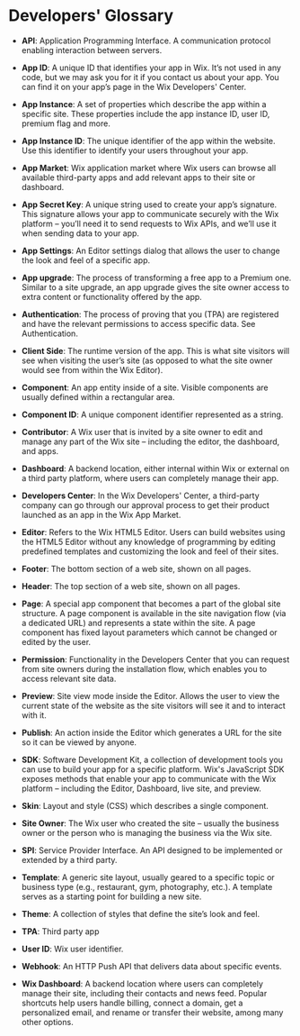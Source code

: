 # Developers' Glossary

- **API**: Application Programming Interface. A communication protocol enabling interaction between servers.

- **App ID**: A unique ID that identifies your app in Wix. It’s not used in any code, but we may ask you for it if you contact us about your app. You can find it on your app’s page in the Wix Developers' Center.

- **App Instance**: A set of properties which describe the app within a specific site. These properties include the app instance ID, user ID, premium flag and more.

- **App Instance ID**: The unique identifier of the app within the website. Use this identifier to identify your users throughout your app.

- **App Market**: Wix application market where Wix users can browse all available third-party apps and add relevant apps to their site or dashboard.

- **App Secret Key**: A unique string used to create your app’s signature. This signature allows your app to communicate securely with the Wix platform – you’ll need it to send requests to Wix APIs, and we’ll use it when sending data to your app.

- **App Settings**: An Editor settings dialog that allows the user to change the look and feel of a specific app.

- **App upgrade**: The process of transforming a free app to a Premium one. Similar to a site upgrade, an app upgrade gives the site owner access to extra content or functionality offered by the app.

- **Authentication**: The process of proving that you (TPA) are registered and have the relevant permissions to access specific data. See Authentication.

- **Client Side**: The runtime version of the app. This is what site visitors will see when visiting the user’s site (as opposed to what the site owner would see from within the Wix Editor).

- **Component**: An app entity inside of a site. Visible components are usually defined within a rectangular area.

- **Component ID**: A unique component identifier represented as a string.

- **Contributor**: A Wix user that is invited by a site owner to edit and manage any part of the Wix site – including the editor, the dashboard, and apps.

- **Dashboard**: A backend  location, either internal within Wix or external on a third party platform, where users can completely manage their app.

- **Developers Center**: In the Wix Developers' Center, a third-party company can go through our approval process to get their product launched as an app in the Wix App Market.

- **Editor**: Refers to the Wix HTML5 Editor. Users can build websites using the HTML5 Editor without any knowledge of programming by editing predefined templates and customizing the look and feel of their sites.

- **Footer**: The bottom section of a web site, shown on all pages.

- **Header**: The top section of a web site, shown on all pages.

- **Page**: A special app component that becomes a part of the global site structure. A page component is available in the site navigation flow (via a dedicated URL) and represents a state within the site. A page component has fixed layout parameters which cannot be changed or edited by the user.

- **Permission**: Functionality in the Developers Center that you can request from site owners during the installation flow, which enables you to access relevant site data.

- **Preview**: Site view mode inside the Editor. Allows the user to view the current state of the website as the site visitors will see it and to interact with it.

- **Publish**: An action inside the Editor which generates a URL for the site so it can be viewed by anyone.

- **SDK**: Software Development Kit, a collection of development tools you can use to build your app for a specific platform. Wix's JavaScript SDK exposes methods that enable your app to communicate with the Wix platform – including the Editor, Dashboard, live site, and preview.

- **Skin**: Layout and style (CSS) which describes a single component.

- **Site Owner**: The Wix user who created the site – usually the business owner or the person who is managing the business via the Wix site.

- **SPI**: Service Provider Interface. An API designed to be implemented or extended by a third party.

- **Template**: A generic site layout, usually geared to a specific topic or business type (e.g., restaurant, gym, photography, etc.). A template serves as a starting point for building a new site.

- **Theme**: A collection of styles that define the site’s look and feel.

- **TPA**: Third party app

- **User ID**: Wix user identifier.

- **Webhook**: An HTTP Push API that delivers data about specific events.

- **Wix Dashboard**: A backend location where users can completely manage their site, including their contacts and news feed. Popular shortcuts help users handle billing, connect a domain, get a personalized email, and rename or transfer their website, among many other options.
